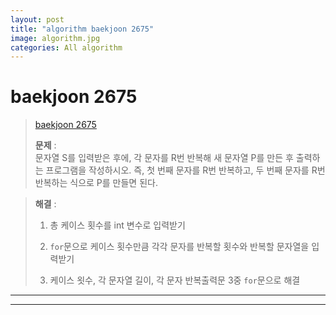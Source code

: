 ```yaml
---  
layout: post  
title: "algorithm baekjoon 2675"  
image: algorithm.jpg  
categories: All algorithm
---
```


# baekjoon 2675  

> [baekjoon 2675]()  
>  
> **문제** :  
> 문자열 S를 입력받은 후에, 각 문자를 R번 반복해 새 문자열 P를 만든 후 출력하는 프로그램을 작성하시오. 즉, 첫 번째 문자를 R번 반복하고, 두 번째 문자를 R번 반복하는 식으로 P를 만들면 된다.  

> **해결** :  
> 
> 1. 총 케이스 횟수를 int 변수로 입력받기  
> 
> 2. `for`문으로 케이스 횟수만큼 각각 문자를 반복할 횟수와 반복할 문자열을 입력받기  
> 
> 3. 케이스 욋수, 각 문자열 길이, 각 문자 반복출력문 3중 `for`문으로 해결  

---  

<script src="https://gist.github.com/nnlog/30ac4726f932acd7b0f6ee7e11be8d9f.js"></script>  

---  


